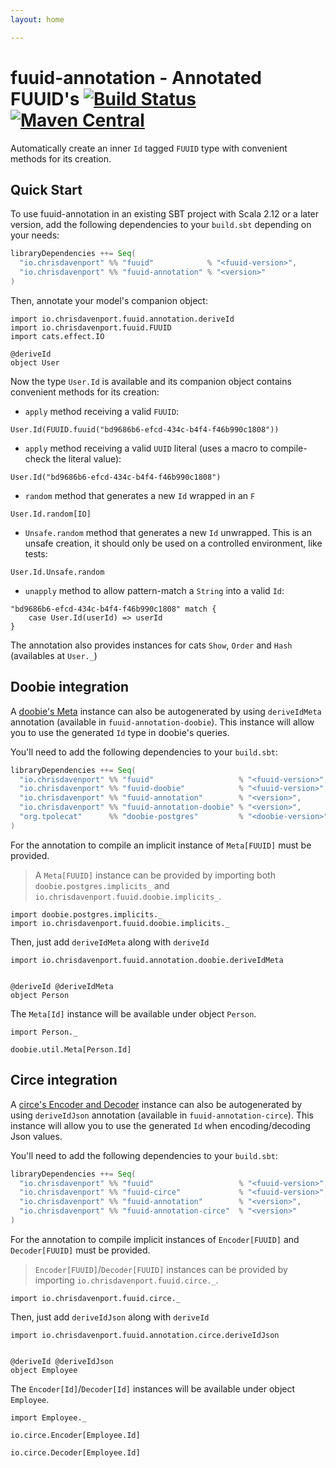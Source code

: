 ```yaml
---
layout: home

---
```


# fuuid-annotation - Annotated FUUID's [![Build Status](https://travis-ci.com/ChristopherDavenport/fuuid-annotation.svg?branch=master)](https://travis-ci.com/ChristopherDavenport/fuuid-annotation) [![Maven Central](https://maven-badges.herokuapp.com/maven-central/io.chrisdavenport/fuuid-annotation_2.12/badge.svg)](https://maven-badges.herokuapp.com/maven-central/io.chrisdavenport/fuuid-annotation_2.12)

Automatically create an inner `Id` tagged `FUUID` type with convenient methods for its creation.

## Quick Start

To use fuuid-annotation in an existing SBT project with Scala 2.12 or a later version, add the following dependencies to your
`build.sbt` depending on your needs:

```scala
libraryDependencies ++= Seq(
  "io.chrisdavenport" %% "fuuid"            % "<fuuid-version>",
  "io.chrisdavenport" %% "fuuid-annotation" % "<version>"
)
```

Then, annotate your model's companion object:

```tut:silent
import io.chrisdavenport.fuuid.annotation.deriveId
import io.chrisdavenport.fuuid.FUUID
import cats.effect.IO

@deriveId
object User
```

Now the type `User.Id` is available and its companion object contains convenient methods for its creation:

- `apply` method receiving a valid `FUUID`:

```tut
User.Id(FUUID.fuuid("bd9686b6-efcd-434c-b4f4-f46b990c1808"))
```

- `apply` method receiving a valid `UUID` literal (uses a macro to compile-check the literal value):

```tut
User.Id("bd9686b6-efcd-434c-b4f4-f46b990c1808")
```

- `random` method that generates a new `Id` wrapped in an `F`

```tut
User.Id.random[IO]
```

- `Unsafe.random` method that generates a new `Id` unwrapped. This is an unsafe creation, it should only be used on a controlled environment, like tests:

```tut
User.Id.Unsafe.random
```

- `unapply` method to allow pattern-match a `String` into a valid `Id`:

```tut
"bd9686b6-efcd-434c-b4f4-f46b990c1808" match {
    case User.Id(userId) => userId
}
```

The annotation also provides instances for cats `Show`, `Order` and `Hash` (availables at `User._`)

## Doobie integration

A [doobie's Meta](https://git.io/fj64d) instance can also be autogenerated by using `deriveIdMeta` annotation (available in `fuuid-annotation-doobie`). This instance will allow you to use the generated `Id` type in doobie's queries.

You'll need to add the following dependencies to your `build.sbt`:
                  
```scala
libraryDependencies ++= Seq(
  "io.chrisdavenport" %% "fuuid"                   % "<fuuid-version>",
  "io.chrisdavenport" %% "fuuid-doobie"            % "<fuuid-version>",
  "io.chrisdavenport" %% "fuuid-annotation"        % "<version>",
  "io.chrisdavenport" %% "fuuid-annotation-doobie" % "<version>",
  "org.tpolecat"      %% "doobie-postgres"         % "<doobie-version>",
)
```

For the annotation to compile an implicit instance of `Meta[FUUID]` must be provided.

> A `Meta[FUUID]` instance can be provided by importing both `doobie.postgres.implicits_` and `io.chrisdavenport.fuuid.doobie.implicits_`.

```tut:silent
import doobie.postgres.implicits._
import io.chrisdavenport.fuuid.doobie.implicits._
```

Then, just add `deriveIdMeta` along with `deriveId`

```tut:silent
import io.chrisdavenport.fuuid.annotation.doobie.deriveIdMeta


@deriveId @deriveIdMeta
object Person
``` 

The `Meta[Id]` instance will be available under object `Person`. 

```tut:silent
import Person._
```

```tut
doobie.util.Meta[Person.Id]
```

## Circe integration

A [circe's Encoder and Decoder](http://git.io/fjFqC) instance can also be autogenerated by using `deriveIdJson` annotation (available in `fuuid-annotation-circe`). This instance will allow you to use the generated `Id` when encoding/decoding Json values.

You'll need to add the following dependencies to your `build.sbt`:
                  
```scala
libraryDependencies ++= Seq(
  "io.chrisdavenport" %% "fuuid"                   % "<fuuid-version>",
  "io.chrisdavenport" %% "fuuid-circe"             % "<fuuid-version>",
  "io.chrisdavenport" %% "fuuid-annotation"        % "<version>",
  "io.chrisdavenport" %% "fuuid-annotation-circe"  % "<version>"
)
```

For the annotation to compile implicit instances of `Encoder[FUUID]` and `Decoder[FUUID]` must be provided.

> `Encoder[FUUID]`/`Decoder[FUUID]` instances can be provided by importing `io.chrisdavenport.fuuid.circe._`.

```tut:silent
import io.chrisdavenport.fuuid.circe._
```

Then, just add `deriveIdJson` along with `deriveId`

```tut:silent
import io.chrisdavenport.fuuid.annotation.circe.deriveIdJson


@deriveId @deriveIdJson
object Employee
``` 

The `Encoder[Id]`/`Decoder[Id]` instances will be available under object `Employee`. 

```tut:silent
import Employee._
```

```tut
io.circe.Encoder[Employee.Id]
```

```tut
io.circe.Decoder[Employee.Id]
```